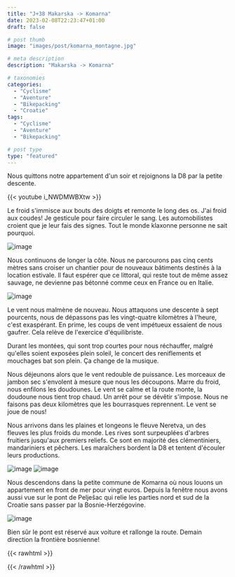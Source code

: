 ```yaml
---
title: "J+38 Makarska -> Komarna"
date: 2023-02-08T22:23:47+01:00
draft: false

# post thumb
image: "images/post/komarna_montagne.jpg"

# meta description
description: "Makarska -> Komarna"

# taxonomies
categories:
  - "Cyclisme" 
  - "Aventure" 
  - "Bikepacking"
  - "Croatie" 
tags:
  - "Cyclisme" 
  - "Aventure" 
  - "Bikepacking" 

# post type
type: "featured"
---
```


Nous quittons notre appartement d'un soir et rejoignons la D8 par la petite descente. 

{{< youtube i_NWDMWBXtw >}}

Le froid s'immisce aux bouts des doigts et remonte le long des os. J'ai froid aux coudes! Je gesticule pour faire circuler le sang. Les automobilistes croient que je leur fais des signes. Tout le monde klaxonne personne ne sait pourquoi. 

![image](../../images/post/komarna_aileron.jpg)

Nous continuons de longer la côte. Nous ne parcourons pas cinq cents mètres sans croiser un chantier pour de nouveaux bâtiments destinés à la location estivale. Il faut espérer que ce littoral, qui reste tout de même assez sauvage, ne devienne pas bétonné comme ceux en France ou en Italie. 

![image](../../images/post/komarna_ville.jpg)

Le vent nous malmène de nouveau. Nous attaquons une descente à sept pourcents, nous de dépassons pas les vingt-quatre kilomètres à l'heure, c'est exaspérant. En prime, les coups de vent impétueux essaient de nous gaufrer. Cela relève de l'exercice d'équilibriste. 

Durant les montées, qui sont trop courtes pour nous réchauffer, malgré qu'elles soient exposées plein soleil, le concert des reniflements et mouchages bat son plein. Ça change de la musique.

Nous déjeunons alors que le vent redouble de puissance. Les morceaux de jambon sec s'envolent à mesure que nous les découpons. Marre du froid, nous enfilons les doudounes. Le vent se calme et la route monte, la doudoune nous tient trop chaud. Un arrêt pour se dévêtir s'impose. Nous ne faisons pas deux kilomètres que les bourrasques reprennent. Le vent se joue de nous! 

Nous arrivons dans les plaines et longeons le fleuve Neretva, un des fleuves les plus froids du monde. Les rives sont surpeuplées d'arbres fruitiers jusqu'aux premiers reliefs. Ce sont en majorité des clémentiniers, mandariniers et pêchers. Les maraîchers bordent la D8 et tentent d'écouler leurs productions. 

![image](../../images/post/komarna_champ.jpg)
![image](../../images/post/komarna_verger.jpg)

Nous descendons dans la petite commune de Komarna où nous louons un appartement en front de mer pour vingt euros. Depuis la fenêtre nous avons aussi vue sur le pont de Pelješac qui relie les parties nord et sud de la Croatie sans passer par la Bosnie-Herzégovine. 

![image](../../images/post/komarna_pont.jpg)

Bien sûr le pont est réservé aux voiture et rallonge la route. Demain direction la frontière bosnienne! 

{{< rawhtml >}}
<div class="strava-embed-placeholder" data-embed-type="activity" data-embed-id="8527637041"></div><script src="https://strava-embeds.com/embed.js"></script>
{{< /rawhtml >}}
